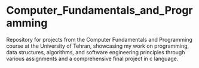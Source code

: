 # Computer_Fundamentals_and_Programming
Repository for projects from the Computer Fundamentals and Programming course at the University of Tehran, showcasing my work on programming, data structures, algorithms, and software engineering principles through various assignments and a comprehensive final project in c language.
